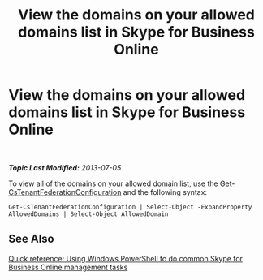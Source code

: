 ﻿---
title: View the domains on your allowed domains list in Skype for Business Online
TOCTitle: View the domains on your allowed domains list
ms:assetid: 13bceaba-5c4f-431f-864f-9e374cafa986
ms:mtpsurl: https://technet.microsoft.com/en-us/library/Dn362772(v=OCS.15)
ms:contentKeyID: 56558827
ms.date: 05/04/2015
mtps_version: v=OCS.15
---

<div data-xmlns="http://www.w3.org/1999/xhtml">

<div class="topic" data-xmlns="http://www.w3.org/1999/xhtml" data-msxsl="urn:schemas-microsoft-com:xslt" data-cs="http://msdn.microsoft.com/en-us/">

<div data-asp="http://msdn2.microsoft.com/asp">

# View the domains on your allowed domains list in Skype for Business Online

</div>

<div id="mainSection">

<div id="mainBody">

<span> </span>

_**Topic Last Modified:** 2013-07-05_

To view all of the domains on your allowed domain list, use the [Get-CsTenantFederationConfiguration](get-cstenantfederationconfiguration.md) and the following syntax:

    Get-CsTenantFederationConfiguration | Select-Object -ExpandProperty AllowedDomains | Select-Object AllowedDomain

<div>

## See Also


[Quick reference: Using Windows PowerShell to do common Skype for Business Online management tasks](quick-reference-using-windows-powershell-to-do-common-skype-for-business-online-management-tasks.md)  
  

</div>

</div>

<span> </span>

</div>

</div>

</div>

